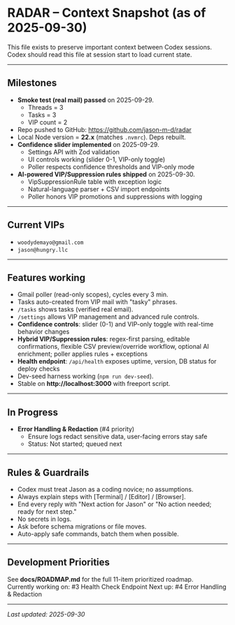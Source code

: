 # RADAR – Context Snapshot (as of 2025-09-30)

This file exists to preserve important context between Codex sessions.  
Codex should read this file at session start to load current state.

---

## Milestones
- **Smoke test (real mail) passed** on 2025-09-29.  
  - Threads = 3  
  - Tasks = 3  
  - VIP count = 2  
- Repo pushed to GitHub: https://github.com/jason-m-d/radar  
- Local Node version = **22.x** (matches `.nvmrc`). Deps rebuilt.  
- **Confidence slider implemented** on 2025-09-29.
  - Settings API with Zod validation
  - UI controls working (slider 0-1, VIP-only toggle)
  - Poller respects confidence thresholds and VIP-only mode
- **AI-powered VIP/Suppression rules shipped** on 2025-09-30.
  - VipSuppressionRule table with exception logic
  - Natural-language parser + CSV import endpoints
  - Poller honors VIP promotions and suppressions with logging

---

## Current VIPs
- `woodydemayo@gmail.com`  
- `jason@hungry.llc`  

---

## Features working
- Gmail poller (read-only scopes), cycles every 3 min.  
- Tasks auto-created from VIP mail with "tasky" phrases.  
- `/tasks` shows tasks (verified real email).  
- `/settings` allows VIP management and advanced rule controls.  
- **Confidence controls**: slider (0-1) and VIP-only toggle with real-time behavior changes
- **Hybrid VIP/Suppression rules**: regex-first parsing, editable confirmations, flexible CSV preview/override workflow, optional AI enrichment; poller applies rules + exceptions
- **Health endpoint**: `/api/health` exposes uptime, version, DB status for deploy checks
- Dev-seed harness working (`npm run dev-seed`).  
- Stable on **http://localhost:3000** with freeport script.  

---

## In Progress
- **Error Handling & Redaction** (#4 priority)
  - Ensure logs redact sensitive data, user-facing errors stay safe
  - Status: Not started; queued next

---

## Rules & Guardrails
- Codex must treat Jason as a coding novice; no assumptions.  
- Always explain steps with [Terminal] / [Editor] / [Browser].  
- End every reply with "Next action for Jason" or "No action needed; ready for next step."  
- No secrets in logs.  
- Ask before schema migrations or file moves.  
- Auto-apply safe commands, batch them when possible.  

---

## Development Priorities
See **docs/ROADMAP.md** for the full 11-item prioritized roadmap.  
Currently working on: #3 Health Check Endpoint
Next up: #4 Error Handling & Redaction

---

*Last updated: 2025-09-30*
